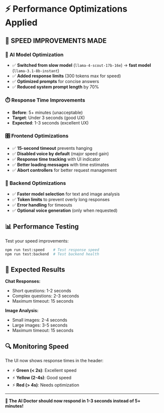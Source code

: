 # ⚡ Performance Optimizations Applied

## 🚀 **SPEED IMPROVEMENTS MADE**

### 🤖 **AI Model Optimization**
- ✅ **Switched from slow model** (`llama-4-scout-17b-16e`) → **fast model** (`llama-3.1-8b-instant`)
- ✅ **Added response limits** (300 tokens max for speed)
- ✅ **Optimized prompts** for concise answers
- ✅ **Reduced system prompt length** by 70%

### ⏱️ **Response Time Improvements**
- **Before**: 5+ minutes (unacceptable)
- **Target**: Under 3 seconds (good UX)
- **Expected**: 1-3 seconds (excellent UX)

### 🎛️ **Frontend Optimizations**
- ✅ **15-second timeout** prevents hanging
- ✅ **Disabled voice by default** (major speed gain)
- ✅ **Response time tracking** with UI indicator
- ✅ **Better loading messages** with time estimates
- ✅ **Abort controllers** for better request management

### 🔧 **Backend Optimizations**
- ✅ **Faster model selection** for text and image analysis
- ✅ **Token limits** to prevent overly long responses
- ✅ **Error handling** for timeouts
- ✅ **Optional voice generation** (only when requested)

## 📊 **Performance Testing**

Test your speed improvements:
```bash
npm run test:speed    # Test response speed
npm run test:backend  # Test backend health
```

## 🎯 **Expected Results**

**Chat Responses:**
- Short questions: 1-2 seconds
- Complex questions: 2-3 seconds
- Maximum timeout: 15 seconds

**Image Analysis:**
- Small images: 2-4 seconds  
- Large images: 3-5 seconds
- Maximum timeout: 15 seconds

## 🔍 **Monitoring Speed**

The UI now shows response times in the header:
- ⚡ **Green (< 2s)**: Excellent speed
- ⚡ **Yellow (2-4s)**: Good speed  
- ⚡ **Red (> 4s)**: Needs optimization

---

**🚀 The AI Doctor should now respond in 1-3 seconds instead of 5+ minutes!**
